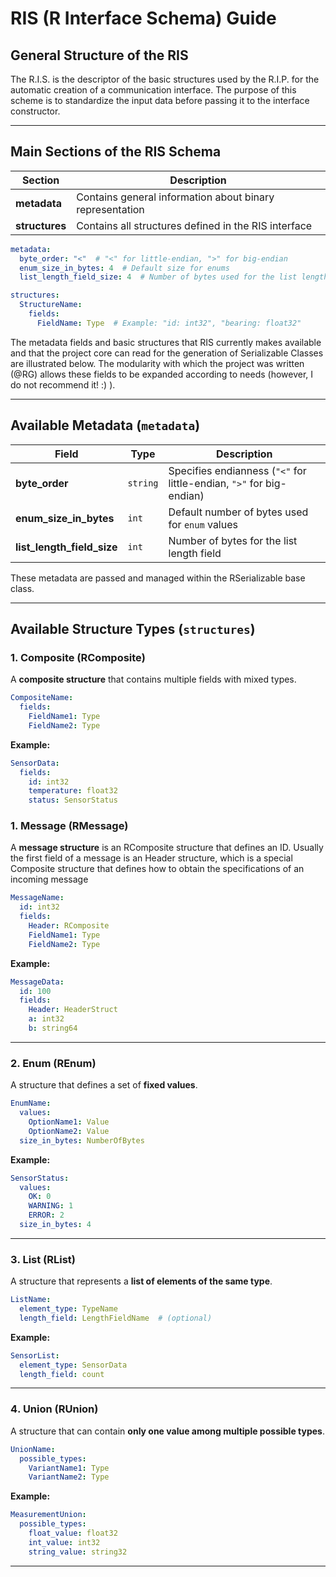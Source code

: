 # RIS (R Interface Schema) Guide

## **General Structure of the RIS**
The R.I.S. is the descriptor of the basic 
structures used by the R.I.P. for the automatic creation of a 
communication interface. The purpose of this scheme is to standardize the input data 
before passing it to the interface constructor.

---

## **Main Sections of the RIS Schema**
| Section | Description |
|---------|------------|
| **metadata** | Contains general information about binary representation |
| **structures** | Contains all structures defined in the RIS interface |

```yaml
metadata:
  byte_order: "<"  # "<" for little-endian, ">" for big-endian
  enum_size_in_bytes: 4  # Default size for enums
  list_length_field_size: 4  # Number of bytes used for the list length field

structures:
  StructureName:
    fields:
      FieldName: Type  # Example: "id: int32", "bearing: float32"
```

The metadata fields and basic structures that RIS currently makes available and that the 
project core can read for the generation of Serializable Classes are illustrated below. 
The modularity with which the project was written (@RG) allows these fields to be expanded 
according to needs (however, I do not recommend it! :) ).

---

## **Available Metadata (`metadata`)**
| Field | Type | Description |
|-------|------|------------|
| **byte_order** | `string` | Specifies endianness (`"<"` for little-endian, `">"` for big-endian) |
| **enum_size_in_bytes** | `int` | Default number of bytes used for `enum` values |
| **list_length_field_size** | `int` | Number of bytes for the list length field |


These metadata are passed and managed within the RSerializable base class.

---

## **Available Structure Types (`structures`)**

### **1️. Composite (RComposite)**
 A **composite structure** that contains multiple fields with mixed types.
```yaml
CompositeName:
  fields:
    FieldName1: Type
    FieldName2: Type
```
 **Example:**
```yaml
SensorData:
  fields:
    id: int32
    temperature: float32
    status: SensorStatus
```

### **1️. Message (RMessage)**
 A **message structure** is an RComposite structure that defines an ID.
Usually the first field of a message is an Header structure, 
 which is a special Composite structure that defines how to obtain the 
 specifications of an incoming message
```yaml
MessageName:
  id: int32
  fields:
    Header: RComposite
    FieldName1: Type
    FieldName2: Type
```
 **Example:**
```yaml
MessageData:
  id: 100
  fields:
    Header: HeaderStruct
    a: int32
    b: string64
```


---

### **2️. Enum (REnum)**
A structure that defines a set of **fixed values**.
```yaml
EnumName:
  values:
    OptionName1: Value
    OptionName2: Value
  size_in_bytes: NumberOfBytes
```
 **Example:**
```yaml
SensorStatus:
  values:
    OK: 0
    WARNING: 1
    ERROR: 2
  size_in_bytes: 4
```

---

### **3️. List (RList)**
 A structure that represents a **list of elements of the same type**.
```yaml
ListName:
  element_type: TypeName
  length_field: LengthFieldName  # (optional)
```
 **Example:**
```yaml
SensorList:
  element_type: SensorData
  length_field: count
```

---

### **4️. Union (RUnion)**
 A structure that can contain **only one value among multiple possible types**.
```yaml
UnionName:
  possible_types:
    VariantName1: Type
    VariantName2: Type
```
 **Example:**
```yaml
MeasurementUnion:
  possible_types:
    float_value: float32
    int_value: int32
    string_value: string32
```

---

